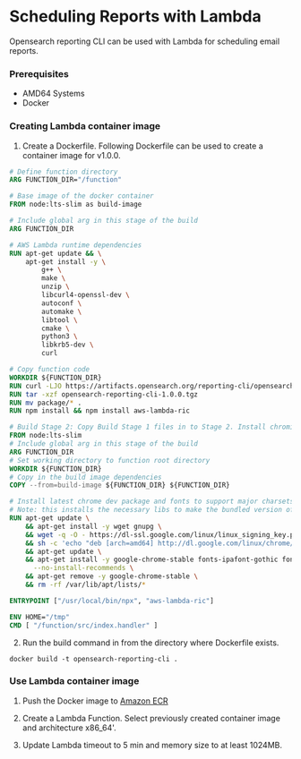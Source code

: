 # Scheduling Reports with Lambda

Opensearch reporting CLI can be used with Lambda for scheduling email reports.

### Prerequisites

- AMD64 Systems
- Docker

### Creating Lambda container image

1. Create a Dockerfile. Following Dockerfile can be used to create a container image for v1.0.0.
  ```dockerfile
  # Define function directory
  ARG FUNCTION_DIR="/function"

  # Base image of the docker container
  FROM node:lts-slim as build-image

  # Include global arg in this stage of the build
  ARG FUNCTION_DIR

  # AWS Lambda runtime dependencies
  RUN apt-get update && \
      apt-get install -y \
          g++ \
          make \
          unzip \
          libcurl4-openssl-dev \
          autoconf \
          automake \
          libtool \
          cmake \
          python3 \
          libkrb5-dev \
          curl

  # Copy function code
  WORKDIR ${FUNCTION_DIR}
  RUN curl -LJO https://artifacts.opensearch.org/reporting-cli/opensearch-reporting-cli-1.0.0.tgz
  RUN tar -xzf opensearch-reporting-cli-1.0.0.tgz
  RUN mv package/* .
  RUN npm install && npm install aws-lambda-ric

  # Build Stage 2: Copy Build Stage 1 files in to Stage 2. Install chromium dependencies and chromium.
  FROM node:lts-slim
  # Include global arg in this stage of the build
  ARG FUNCTION_DIR
  # Set working directory to function root directory
  WORKDIR ${FUNCTION_DIR}
  # Copy in the build image dependencies
  COPY --from=build-image ${FUNCTION_DIR} ${FUNCTION_DIR}

  # Install latest chrome dev package and fonts to support major charsets (Chinese, Japanese, Arabic, Hebrew, Thai and a few others)
  # Note: this installs the necessary libs to make the bundled version of Chromium that Puppeteer installs, work.
  RUN apt-get update \
      && apt-get install -y wget gnupg \
      && wget -q -O - https://dl-ssl.google.com/linux/linux_signing_key.pub | apt-key add - \
      && sh -c 'echo "deb [arch=amd64] http://dl.google.com/linux/chrome/deb/ stable main" >> /etc/apt/sources.list.d/google.list' \
      && apt-get update \
      && apt-get install -y google-chrome-stable fonts-ipafont-gothic fonts-wqy-zenhei fonts-thai-tlwg fonts-kacst fonts-freefont-ttf libxss1 \
        --no-install-recommends \
      && apt-get remove -y google-chrome-stable \
      && rm -rf /var/lib/apt/lists/*

  ENTRYPOINT ["/usr/local/bin/npx", "aws-lambda-ric"]

  ENV HOME="/tmp"
  CMD [ "/function/src/index.handler" ]
  ```

2. Run the build command in from the directory where Dockerfile exists.

  ```
  docker build -t opensearch-reporting-cli .
  ```
### Use Lambda container image

1. Push the Docker image to [Amazon ECR](https://docs.aws.amazon.com/AmazonECR/latest/userguide/getting-started-console.html)

2. Create a Lambda Function. Select previously created container image and architecture x86_64'.

3. Update Lambda timeout to 5 min and memory size to at least 1024MB.


